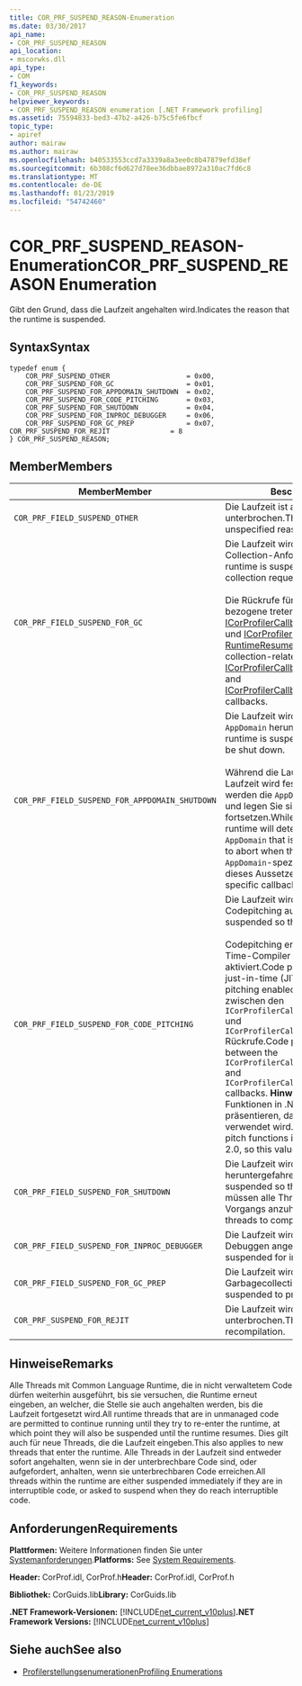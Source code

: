 ```yaml
---
title: COR_PRF_SUSPEND_REASON-Enumeration
ms.date: 03/30/2017
api_name:
- COR_PRF_SUSPEND_REASON
api_location:
- mscorwks.dll
api_type:
- COM
f1_keywords:
- COR_PRF_SUSPEND_REASON
helpviewer_keywords:
- COR_PRF_SUSPEND_REASON enumeration [.NET Framework profiling]
ms.assetid: 75594833-bed3-47b2-a426-b75c5fe6fbcf
topic_type:
- apiref
author: mairaw
ms.author: mairaw
ms.openlocfilehash: b40533553ccd7a3339a8a3ee0c8b47879efd38ef
ms.sourcegitcommit: 6b308cf6d627d78ee36dbbae8972a310ac7fd6c8
ms.translationtype: MT
ms.contentlocale: de-DE
ms.lasthandoff: 01/23/2019
ms.locfileid: "54742460"
---
```

# <a name="corprfsuspendreason-enumeration"></a><span data-ttu-id="badcc-102">COR_PRF_SUSPEND_REASON-Enumeration</span><span class="sxs-lookup"><span data-stu-id="badcc-102">COR_PRF_SUSPEND_REASON Enumeration</span></span>
<span data-ttu-id="badcc-103">Gibt den Grund, dass die Laufzeit angehalten wird.</span><span class="sxs-lookup"><span data-stu-id="badcc-103">Indicates the reason that the runtime is suspended.</span></span>  
  
## <a name="syntax"></a><span data-ttu-id="badcc-104">Syntax</span><span class="sxs-lookup"><span data-stu-id="badcc-104">Syntax</span></span>  
  
```  
typedef enum {  
    COR_PRF_SUSPEND_OTHER                   = 0x00,  
    COR_PRF_SUSPEND_FOR_GC                  = 0x01,  
    COR_PRF_SUSPEND_FOR_APPDOMAIN_SHUTDOWN  = 0x02,  
    COR_PRF_SUSPEND_FOR_CODE_PITCHING       = 0x03,  
    COR_PRF_SUSPEND_FOR_SHUTDOWN            = 0x04,  
    COR_PRF_SUSPEND_FOR_INPROC_DEBUGGER     = 0x06,  
    COR_PRF_SUSPEND_FOR_GC_PREP             = 0x07,    COR_PRF_SUSPEND_FOR_REJIT               = 8  
} COR_PRF_SUSPEND_REASON;  
```  
  
## <a name="members"></a><span data-ttu-id="badcc-105">Member</span><span class="sxs-lookup"><span data-stu-id="badcc-105">Members</span></span>  
  
|<span data-ttu-id="badcc-106">Member</span><span class="sxs-lookup"><span data-stu-id="badcc-106">Member</span></span>|<span data-ttu-id="badcc-107">Beschreibung</span><span class="sxs-lookup"><span data-stu-id="badcc-107">Description</span></span>|  
|------------|-----------------|  
|`COR_PRF_FIELD_SUSPEND_OTHER`|<span data-ttu-id="badcc-108">Die Laufzeit ist aus Unbekannter Ursache unterbrochen.</span><span class="sxs-lookup"><span data-stu-id="badcc-108">The runtime is suspended for an unspecified reason.</span></span>|  
|`COR_PRF_FIELD_SUSPEND_FOR_GC`|<span data-ttu-id="badcc-109">Die Laufzeit wird angehalten, um eine Garbage Collection-Anforderung zu bedienen.</span><span class="sxs-lookup"><span data-stu-id="badcc-109">The runtime is suspended to service a garbage collection request.</span></span><br /><br /> <span data-ttu-id="badcc-110">Die Rückrufe für die Garbage Collection-bezogene treten zwischen den [ICorProfilerCallback:: RuntimeSuspendFinished](../../../../docs/framework/unmanaged-api/profiling/icorprofilercallback-runtimesuspendfinished-method.md) und [ICorProfilerCallback:: RuntimeResumeStarted](../../../../docs/framework/unmanaged-api/profiling/icorprofilercallback-runtimeresumestarted-method.md) Rückrufe.</span><span class="sxs-lookup"><span data-stu-id="badcc-110">The garbage collection-related callbacks occur between the [ICorProfilerCallback::RuntimeSuspendFinished](../../../../docs/framework/unmanaged-api/profiling/icorprofilercallback-runtimesuspendfinished-method.md) and [ICorProfilerCallback::RuntimeResumeStarted](../../../../docs/framework/unmanaged-api/profiling/icorprofilercallback-runtimeresumestarted-method.md) callbacks.</span></span>|  
|`COR_PRF_FIELD_SUSPEND_FOR_APPDOMAIN_SHUTDOWN`|<span data-ttu-id="badcc-111">Die Laufzeit wird angehalten, damit ein `AppDomain` heruntergefahren werden kann.</span><span class="sxs-lookup"><span data-stu-id="badcc-111">The runtime is suspended so that an `AppDomain` can be shut down.</span></span><br /><br /> <span data-ttu-id="badcc-112">Während die Laufzeit angehalten ist, die Laufzeit wird festzulegen, welche Threads im werden die `AppDomain` , heruntergefahren wird, und legen Sie sie Abbrechen, wenn sie fortsetzen.</span><span class="sxs-lookup"><span data-stu-id="badcc-112">While the runtime is suspended, the runtime will determine which threads are in the `AppDomain` that is being shut down and set them to abort when they resume.</span></span> <span data-ttu-id="badcc-113">Es gibt keine `AppDomain`-spezifische Rückrufe während dieses Aussetzens.</span><span class="sxs-lookup"><span data-stu-id="badcc-113">There are no `AppDomain`-specific callbacks during this suspension.</span></span>|  
|`COR_PRF_FIELD_SUSPEND_FOR_CODE_PITCHING`|<span data-ttu-id="badcc-114">Die Laufzeit wird unterbrochen, sodass Codepitching auftreten kann.</span><span class="sxs-lookup"><span data-stu-id="badcc-114">The runtime is suspended so that code pitching can occur.</span></span><br /><br /> <span data-ttu-id="badcc-115">Codepitching erfolgt nur, wenn der just-in-Time-Compiler (JIT) aktiv ist und Codepitching aktiviert.</span><span class="sxs-lookup"><span data-stu-id="badcc-115">Code pitching ensues only when the just-in-time (JIT) compiler is active with code pitching enabled.</span></span> <span data-ttu-id="badcc-116">Codepitchingrückrufe treten zwischen den `ICorProfilerCallback::RuntimeSuspendFinished` und `ICorProfilerCallback::RuntimeResumeStarted` Rückrufe.</span><span class="sxs-lookup"><span data-stu-id="badcc-116">Code pitching callbacks occur between the `ICorProfilerCallback::RuntimeSuspendFinished` and `ICorProfilerCallback::RuntimeResumeStarted` callbacks.</span></span> <span data-ttu-id="badcc-117">**Hinweis**:  Die CLR-JIT ist nicht Funktionen in .NET Framework, Version 2.0, präsentieren, damit dieser Wert nicht in 2.0 verwendet wird.</span><span class="sxs-lookup"><span data-stu-id="badcc-117">**Note:**  The CLR JIT does not pitch functions in the .NET Framework version 2.0, so this value is not used in 2.0.</span></span>|  
|`COR_PRF_FIELD_SUSPEND_FOR_SHUTDOWN`|<span data-ttu-id="badcc-118">Die Laufzeit wird unterbrochen, sodass er heruntergefahren werden kann.</span><span class="sxs-lookup"><span data-stu-id="badcc-118">The runtime is suspended so that it can shut down.</span></span> <span data-ttu-id="badcc-119">Sie müssen alle Threads zum Abschließen des Vorgangs anzuhalten.</span><span class="sxs-lookup"><span data-stu-id="badcc-119">It must suspend all threads to complete the operation.</span></span>|  
|`COR_PRF_FIELD_SUSPEND_FOR_INPROC_DEBUGGER`|<span data-ttu-id="badcc-120">Die Laufzeit wird für das prozessinterne Debuggen angehalten.</span><span class="sxs-lookup"><span data-stu-id="badcc-120">The runtime is suspended for in-process debugging.</span></span>|  
|`COR_PRF_FIELD_SUSPEND_FOR_GC_PREP`|<span data-ttu-id="badcc-121">Die Laufzeit wird angehalten, um für eine Garbagecollection vorzubereiten.</span><span class="sxs-lookup"><span data-stu-id="badcc-121">The runtime is suspended to prepare for a garbage collection.</span></span>|  
|`COR_PRF_SUSPEND_FOR_REJIT`|<span data-ttu-id="badcc-122">Die Laufzeit wird für die JIT-Neukompilierung unterbrochen.</span><span class="sxs-lookup"><span data-stu-id="badcc-122">The runtime is suspended for JIT recompilation.</span></span>|  
  
## <a name="remarks"></a><span data-ttu-id="badcc-123">Hinweise</span><span class="sxs-lookup"><span data-stu-id="badcc-123">Remarks</span></span>  
 <span data-ttu-id="badcc-124">Alle Threads mit Common Language Runtime, die in nicht verwaltetem Code dürfen weiterhin ausgeführt, bis sie versuchen, die Runtime erneut eingeben, an welcher, die Stelle sie auch angehalten werden, bis die Laufzeit fortgesetzt wird.</span><span class="sxs-lookup"><span data-stu-id="badcc-124">All runtime threads that are in unmanaged code are permitted to continue running until they try to re-enter the runtime, at which point they will also be suspended until the runtime resumes.</span></span> <span data-ttu-id="badcc-125">Dies gilt auch für neue Threads, die die Laufzeit eingeben.</span><span class="sxs-lookup"><span data-stu-id="badcc-125">This also applies to new threads that enter the runtime.</span></span> <span data-ttu-id="badcc-126">Alle Threads in der Laufzeit sind entweder sofort angehalten, wenn sie in der unterbrechbare Code sind, oder aufgefordert, anhalten, wenn sie unterbrechbaren Code erreichen.</span><span class="sxs-lookup"><span data-stu-id="badcc-126">All threads within the runtime are either suspended immediately if they are in interruptible code, or asked to suspend when they do reach interruptible code.</span></span>  
  
## <a name="requirements"></a><span data-ttu-id="badcc-127">Anforderungen</span><span class="sxs-lookup"><span data-stu-id="badcc-127">Requirements</span></span>  
 <span data-ttu-id="badcc-128">**Plattformen:** Weitere Informationen finden Sie unter [Systemanforderungen](../../../../docs/framework/get-started/system-requirements.md).</span><span class="sxs-lookup"><span data-stu-id="badcc-128">**Platforms:** See [System Requirements](../../../../docs/framework/get-started/system-requirements.md).</span></span>  
  
 <span data-ttu-id="badcc-129">**Header:** CorProf.idl, CorProf.h</span><span class="sxs-lookup"><span data-stu-id="badcc-129">**Header:** CorProf.idl, CorProf.h</span></span>  
  
 <span data-ttu-id="badcc-130">**Bibliothek:** CorGuids.lib</span><span class="sxs-lookup"><span data-stu-id="badcc-130">**Library:** CorGuids.lib</span></span>  
  
 <span data-ttu-id="badcc-131">**.NET Framework-Versionen:** [!INCLUDE[net_current_v10plus](../../../../includes/net-current-v10plus-md.md)]</span><span class="sxs-lookup"><span data-stu-id="badcc-131">**.NET Framework Versions:** [!INCLUDE[net_current_v10plus](../../../../includes/net-current-v10plus-md.md)]</span></span>  
  
## <a name="see-also"></a><span data-ttu-id="badcc-132">Siehe auch</span><span class="sxs-lookup"><span data-stu-id="badcc-132">See also</span></span>
- [<span data-ttu-id="badcc-133">Profilerstellungsenumerationen</span><span class="sxs-lookup"><span data-stu-id="badcc-133">Profiling Enumerations</span></span>](../../../../docs/framework/unmanaged-api/profiling/profiling-enumerations.md)
